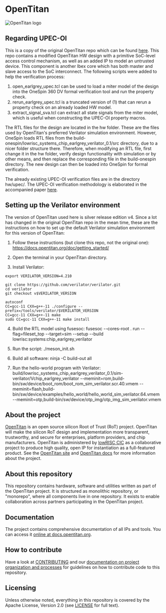 # OpenTitan

![OpenTitan logo](https://docs.opentitan.org/doc/opentitan-logo.png)


## Regarding UPEC-OI

This is a copy of the original OpenTitan repo which can be found [here](https://github.com/lowRISC/opentitan).
This repo contains a modified OpenTitan
HW design with a primitive SoC-level access control mechanism, as well as an added IP to model an untrusted device. This component is another Ibex core which has both master and slave access to the SoC interconnect. The following scripts were added to help the
verification process:
1) open_earlgrey_upec.tcl can be used to load a miter model of the design into
the OneSpin 360 DV formal verification tool and run the property check.
2) rerun_earlgrey_upec.tcl is a truncated version of (1) that can rerun a property check on an already loaded HW model.
3) extract_signal_sva.tcl can extract all state signals from the miter model, which
is useful when constructing the UPEC-OI property macros.

The RTL files for the design are located in the hw folder. These are the files used
by OpenTitan's preferred Verilator simulation environment. However, OneSpin loads RTL files from the build-onespin/lowrisc_systems_chip_earlgrey_verilator_0.1/src directory, due to a
nicer folder structure there. Therefore, when modifying an RTL file, first change
it in the hw folder, verify design functionality with simulation or by other means, and then replace
the corresponding file in the build-onespin directory. The new design can then be
loaded into OneSpin for formal verification.

The already existing UPEC-OI verification files are in the directory hw/upec/. The UPEC-OI verification methodology is elaborated in the accompanied paper [here](https://www.usenix.org/system/files/usenixsecurity23-mehmedagic.pdf).

## Setting up the Verilator environment

The version of OpenTitan used here is silver release edition v4. Since a lot has changed in the original OpenTitan repo in the mean time, these
are the instructions on how to set up the default Verilator simulation environment for this version of OpenTitan:

1. Follow these instructions (but clone this repo, not the original one): https://docs.opentitan.org/doc/getting_started/

2. Open the terminal in your OpenTitan directory.

3. Install Verilator:
```
export VERILATOR_VERSION=4.210

git clone https://github.com/verilator/verilator.git
cd verilator
git checkout v$VERILATOR_VERSION

autoconf
CC=gcc-11 CXX=g++-11 ./configure --prefix=/tools/verilator/$VERILATOR_VERSION
CC=gcc-11 CXX=g++-11 make
sudo CC=gcc-11 CXX=g++-11 make install
```

4. Build the RTL model using fusesoc:    fusesoc --cores-root . run --flag=fileset_top --target=sim --setup --build lowrisc:systems:chip_earlgrey_verilator

5. Run the script:    ./meson_init.sh

6. Build all software:    ninja -C build-out all

7. Run the hello-world program with Verilator: build/lowrisc_systems_chip_earlgrey_verilator_0.1/sim-verilator/Vchip_earlgrey_verilator --meminit=rom,build-bin/sw/device/boot_rom/boot_rom_sim_verilator.scr.40.vmem --meminit=flash,build-bin/sw/device/examples/hello_world/hello_world_sim_verilator.64.vmem --meminit=otp,build-bin/sw/device/otp_img/otp_img_sim_verilator.vmem 

## About the project

[OpenTitan](https://opentitan.org) is an open source silicon Root of Trust
(RoT) project.  OpenTitan will make the silicon RoT design and implementation
more transparent, trustworthy, and secure for enterprises, platform providers,
and chip manufacturers.  OpenTitan is administered by [lowRISC
CIC](https://www.lowrisc.org) as a collaborative project to produce high
quality, open IP for instantiation as a full-featured product. See the
[OpenTitan site](https://opentitan.org/) and [OpenTitan
docs](https://docs.opentitan.org) for more information about the project.

## About this repository

This repository contains hardware, software and utilities written as part of the
OpenTitan project. It is structured as monolithic repository, or "monorepo",
where all components live in one repository. It exists to enable collaboration
across partners participating in the OpenTitan project.

## Documentation

The project contains comprehensive documentation of all IPs and tools. You can
access it [online at docs.opentitan.org](https://docs.opentitan.org/).

## How to contribute

Have a look at [CONTRIBUTING](./CONTRIBUTING.md) and our [documentation on
project organization and processes](https://docs.opentitan.org/doc/project/)
for guidelines on how to contribute code to this repository.

## Licensing

Unless otherwise noted, everything in this repository is covered by the Apache
License, Version 2.0 (see [LICENSE](./LICENSE) for full text).
